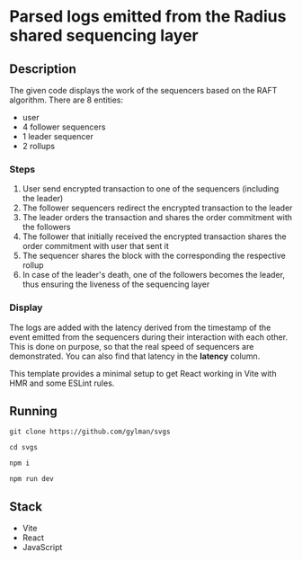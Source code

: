 # Parsed logs emitted from the Radius shared sequencing layer

## Description

The given code displays the work of the sequencers based on the RAFT algorithm. There are 8 entities:

- user
- 4 follower sequencers
- 1 leader sequencer
- 2 rollups

### Steps

1. User send encrypted transaction to one of the sequencers (including the leader)
2. The follower sequencers redirect the encrypted transaction to the leader
3. The leader orders the transaction and shares the order commitment with the followers
4. The follower that initially received the encrypted transaction shares the order commitment with user that sent it
5. The sequencer shares the block with the corresponding the respective rollup
6. In case of the leader's death, one of the followers becomes the leader, thus ensuring the liveness of the sequencing layer

### Display
The logs are added with the latency derived from the timestamp of the event emitted from the sequencers during their interaction with each other. This is done on purpose, so that the real speed of sequencers are demonstrated. You can also find that latency in the **latency** column.

This template provides a minimal setup to get React working in Vite with HMR and some ESLint rules.

## Running

```
git clone https://github.com/gylman/svgs
```

```
cd svgs
```

```
npm i
```

```
npm run dev
```

## Stack

- Vite
- React
- JavaScript
